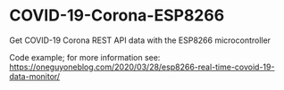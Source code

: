 # COVID-19-Corona-ESP8266
Get COVID-19 Corona REST API data with the ESP8266 microcontroller

Code example; for more information see: https://oneguyoneblog.com/2020/03/28/esp8266-real-time-covoid-19-data-monitor/
